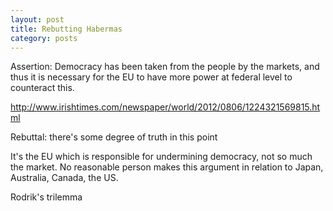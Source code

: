 ```yaml
---
layout: post
title: Rebutting Habermas
category: posts
---
```


Assertion: Democracy has been taken from the people by the markets, and
thus it is necessary for the EU to have more power at federal level to
counteract this.

http://www.irishtimes.com/newspaper/world/2012/0806/1224321569815.html

Rebuttal: there's some degree of truth in this point

It's the EU which is responsible for undermining democracy, not so much
the market. No reasonable person makes this argument in relation to Japan,
Australia, Canada, the US.

Rodrik's trilemma

